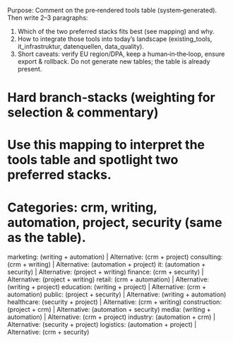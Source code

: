 Purpose: Comment on the pre‑rendered tools table (system‑generated). Then write 2–3 paragraphs:
1) Which of the two preferred stacks fits best (see mapping) and why.
2) How to integrate those tools into today’s landscape (existing_tools, it_infrastruktur, datenquellen, data_quality).
3) Short caveats: verify EU region/DPA, keep a human‑in‑the‑loop, ensure export & rollback.
Do not generate new tables; the table is already present.
# Hard branch‑stacks (weighting for selection & commentary)
# Use this mapping to interpret the tools table and spotlight two preferred stacks.
# Categories: crm, writing, automation, project, security (same as the table).
marketing:     (writing + automation)  | Alternative: (crm + project)
consulting:    (crm + writing)         | Alternative: (automation + project)
it:            (automation + security) | Alternative: (project + writing)
finance:       (crm + security)        | Alternative: (project + writing)
retail:        (crm + automation)      | Alternative: (writing + project)
education:     (writing + project)     | Alternative: (crm + automation)
public:        (project + security)    | Alternative: (writing + automation)
healthcare:    (security + project)    | Alternative: (crm + writing)
construction:  (project + crm)         | Alternative: (automation + security)
media:         (writing + automation)  | Alternative: (crm + project)
industry:      (automation + crm)      | Alternative: (security + project)
logistics:     (automation + project)  | Alternative: (crm + security)
